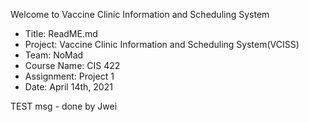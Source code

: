 Welcome to  Vaccine Clinic Information and Scheduling System
*   Title: ReadME.md
*   Project: Vaccine Clinic Information and Scheduling System(VCISS)
*   Team: NoMad
*   Course Name: CIS 422
*   Assignment: Project 1
*   Date: April 14th, 2021


TEST msg - done by Jwei
